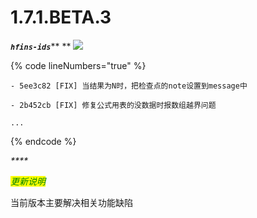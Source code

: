 # 1.7.1.BETA.3

_**`hfins-ids`**_** ** ![](https://img.shields.io/badge/-1.7.1.BETA.3-brightgreen)

{% code lineNumbers="true" %}
```log
- 5ee3c82 [FIX] 当结果为N时，把检查点的note设置到message中

- 2b452cb [FIX] 修复公式用表的没数据时报数组越界问题

...
```
{% endcode %}

_****_

_<mark style="color:green;">更新说明</mark>_

当前版本主要解决相关功能缺陷



